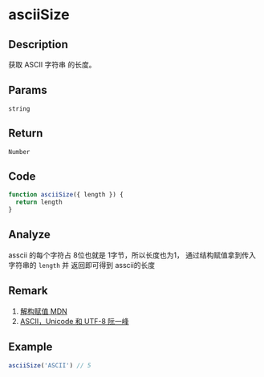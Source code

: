 # asciiSize 

## Description 
获取 ASCII 字符串 的长度。
## Params
`string`
## Return
`Number`

## Code
```js
function asciiSize({ length }) {
  return length
}
```
## Analyze
asscii 的每个字符占 8位也就是 1字节，所以长度也为1， 通过结构赋值拿到传入字符串的 `length` 并 返回即可得到 asscii的长度
## Remark
1. [解构赋值 MDN](https://developer.mozilla.org/zh-CN/docs/Web/JavaScript/Reference/Operators/Destructuring_assignment#%E4%BB%8E%E4%BD%9C%E4%B8%BA%E5%87%BD%E6%95%B0%E5%AE%9E%E5%8F%82%E7%9A%84%E5%AF%B9%E8%B1%A1%E4%B8%AD%E6%8F%90%E5%8F%96%E6%95%B0%E6%8D%AE)
2. [ASCII，Unicode 和 UTF-8 阮一峰](http://www.ruanyifeng.com/blog/2007/10/ascii_unicode_and_utf-8.html)
## Example
```js
asciiSize('ASCII') // 5
```
